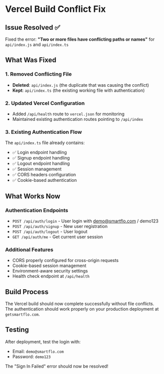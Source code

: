 # Vercel Build Conflict Fix

## Issue Resolved ✅
Fixed the error: **"Two or more files have conflicting paths or names"** for `api/index.js` and `api/index.ts`

## What Was Fixed

### 1. Removed Conflicting File
- **Deleted**: `api/index.js` (the duplicate that was causing the conflict)
- **Kept**: `api/index.ts` (the existing working file with authentication)

### 2. Updated Vercel Configuration
- Added `/api/health` route to `vercel.json` for monitoring
- Maintained existing authentication routes pointing to `/api/index`

### 3. Existing Authentication Flow
The `api/index.ts` file already contains:
- ✅ Login endpoint handling
- ✅ Signup endpoint handling  
- ✅ Logout endpoint handling
- ✅ Session management
- ✅ CORS headers configuration
- ✅ Cookie-based authentication

## What Works Now

### Authentication Endpoints
- `POST /api/auth/login` - User login with demo@smartflo.com / demo123
- `POST /api/auth/signup` - New user registration  
- `POST /api/auth/logout` - User logout
- `GET /api/auth/me` - Get current user session

### Additional Features
- CORS properly configured for cross-origin requests
- Cookie-based session management
- Environment-aware security settings
- Health check endpoint at `/api/health`

## Build Process
The Vercel build should now complete successfully without file conflicts. The authentication should work properly on your production deployment at `getsmartflo.com`.

## Testing
After deployment, test the login with:
- Email: `demo@smartflo.com`
- Password: `demo123`

The "Sign In Failed" error should now be resolved!